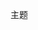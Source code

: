 <!--
 * @Description:
 * @Author: moon
 * @Date: 2021-11-30 16:38:00
 * @LastEditors: hy
 * @LastEditTime: 2021-11-30 16:40:35
-->
主题